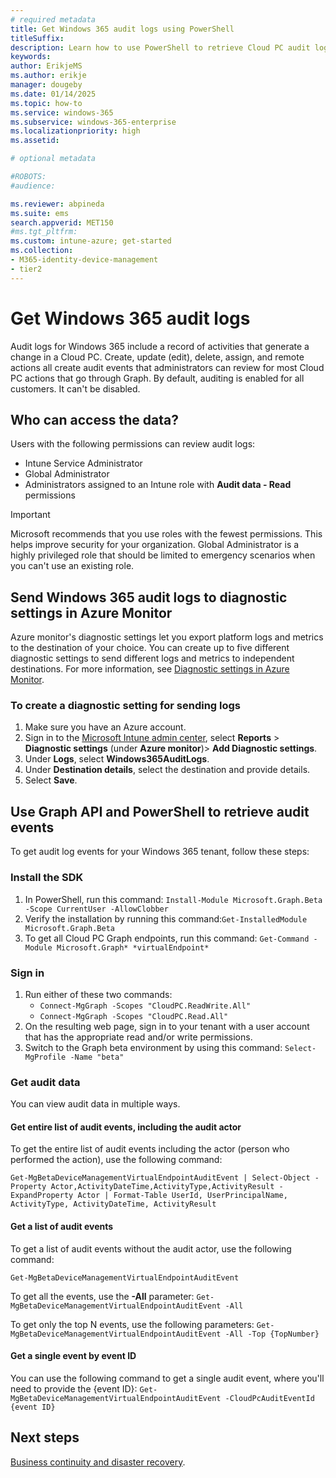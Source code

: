 ```yaml
---
# required metadata
title: Get Windows 365 audit logs using PowerShell
titleSuffix:
description: Learn how to use PowerShell to retrieve Cloud PC audit logs.
keywords:
author: ErikjeMS  
ms.author: erikje
manager: dougeby
ms.date: 01/14/2025
ms.topic: how-to
ms.service: windows-365
ms.subservice: windows-365-enterprise
ms.localizationpriority: high
ms.assetid: 

# optional metadata

#ROBOTS:
#audience:

ms.reviewer: abpineda
ms.suite: ems
search.appverid: MET150
#ms.tgt_pltfrm:
ms.custom: intune-azure; get-started
ms.collection:
- M365-identity-device-management
- tier2
---
```


# Get Windows 365 audit logs

Audit logs for Windows 365 include a record of activities that generate a change in a Cloud PC. Create, update (edit), delete, assign, and remote actions all create audit events that administrators can review for most Cloud PC actions that go through Graph. By default, auditing is enabled for all customers. It can't be disabled.

## Who can access the data?

Users with the following permissions can review audit logs:

- Intune Service Administrator
- Global Administrator
- Administrators assigned to an Intune role with **Audit data - Read** permissions

> [!IMPORTANT]
> Microsoft recommends that you use roles with the fewest permissions. This helps improve security for your organization. Global Administrator is a highly privileged role that should be limited to emergency scenarios when you can't use an existing role.

## Send Windows 365 audit logs to diagnostic settings in Azure Monitor

Azure monitor's diagnostic settings let you export platform logs and metrics to the destination of your choice. You can create up to five different diagnostic settings to send different logs and metrics to independent destinations. For more information, see [Diagnostic settings in Azure Monitor](/azure/azure-monitor/essentials/diagnostic-settings).

### To create a diagnostic setting for sending logs

1. Make sure you have an Azure account.
2. Sign in to the [Microsoft Intune admin center](https://go.microsoft.com/fwlink/?linkid=2109431), select **Reports** > **Diagnostic settings** (under **Azure monitor**)> **Add Diagnostic settings**.
3. Under **Logs**, select **Windows365AuditLogs**.
4. Under **Destination details**, select the destination and provide details.
5. Select **Save**.

## Use Graph API and PowerShell to retrieve audit events

To get audit log events for your Windows 365 tenant, follow these steps:

### Install the SDK

1. In PowerShell, run this command: ```Install-Module Microsoft.Graph.Beta -Scope CurrentUser -AllowClobber```
2. Verify the installation by running this command:```Get-InstalledModule Microsoft.Graph.Beta```
3. To get all Cloud PC Graph endpoints, run this command: ```Get-Command -Module Microsoft.Graph* *virtualEndpoint*```

### Sign in 

1. Run either of these two commands:
    - ```Connect-MgGraph -Scopes "CloudPC.ReadWrite.All"```
    - ```Connect-MgGraph -Scopes "CloudPC.Read.All"```
2. On the resulting web page, sign in to your tenant with a user account that has the appropriate read and/or write permissions.
3. Switch to the Graph beta environment by using this command: ```Select-MgProfile -Name "beta"```

### Get audit data

You can view audit data in multiple ways.

#### Get entire list of audit events, including the audit actor

To get the entire list of audit events including the actor (person who performed the action), use the following command:

```Get-MgBetaDeviceManagementVirtualEndpointAuditEvent | Select-Object -Property Actor,ActivityDateTime,ActivityType,ActivityResult -ExpandProperty Actor | Format-Table UserId, UserPrincipalName, ActivityType, ActivityDateTime, ActivityResult```

#### Get a list of audit events

To get a list of audit events without the audit actor, use the following command:

```Get-MgBetaDeviceManagementVirtualEndpointAuditEvent```

To get all the events, use the **-All** parameter: ```Get-MgBetaDeviceManagementVirtualEndpointAuditEvent -All```

To get only the top N events, use the following parameters: ```Get-MgBetaDeviceManagementVirtualEndpointAuditEvent -All -Top {TopNumber}```

#### Get a single event by event ID

You can use the following command to get a single audit event, where you'll need to provide the {event ID}: ```Get-MgBetaDeviceManagementVirtualEndpointAuditEvent -CloudPcAuditEventId {event ID}```

<!-- ########################## -->
## Next steps

[Business continuity and disaster recovery](../business-continuity-disaster-recovery.md).
